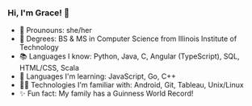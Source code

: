### Hi, I'm Grace! 👋

- 🌙 Prounouns: she/her
- 📜 Degrees: BS & MS in Computer Science from Illinois Institute of Technology
- 📚 Languages I know: Python, Java, C, Angular (TypeScript), SQL, HTML/CSS, Scala
- 🌱 Languages I'm learning: JavaScript, Go, C++
- 👩‍💻 Technologies I'm familiar with: Android, Git, Tableau, Unix/Linux
- ✨ Fun fact: My family has a Guinness World Record!
